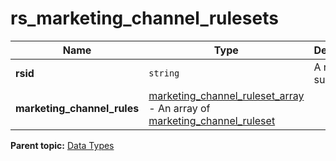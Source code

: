 # rs_marketing_channel_rulesets

|Name|Type|Description|
|----|----|-----------|
| **rsid** | `string` |A report suite ID.|
| **marketing_channel_rules** | [marketing_channel_ruleset_array](r_marketing_channel_ruleset_array.md#) - An array of [marketing_channel_ruleset](r_marketing_channel_ruleset.md#) | |

**Parent topic:** [Data Types](../data_types/c_datatypes.md)

